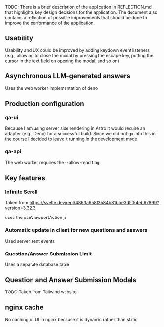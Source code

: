 TODO: There is a brief description of the application in REFLECTION.md that highlights key design decisions for the application. The document also contains a reflection of possible improvements that should be done to improve the performance of the application.


## Usability

Usability and UX could be improved by adding keydown event listeners (e.g., allowing to close the modal by pressing the escape key, putting the cursor in the text field on opening the modal, and so on)

## Asynchronous LLM-generated answers

Uses the web worker implementation of deno

## Production configuration

### qa-ui

Because I am using server side rendering in Astro it would require an adapter (e.g., Deno) for a successful build. Since we did not go into this in the course I decided to leave it running in the development mode

### qa-api

The web worker requires the --allow-read flag

## Key features

### Infinite Scroll

Taken from https://svelte.dev/repl/4863a658f3584b81bbe3d9f54eb67899?version=3.32.3

uses the useViewportAction.js

### Automatic update in client for new questions and answers

Used server sent events

### Question/Answer Submission Limit

Uses a separate database table

## Question and Answer Submission Modals

TODO Taken from Tailwind website

## nginx cache

No caching of UI in nginx because it is dynamic rather than static